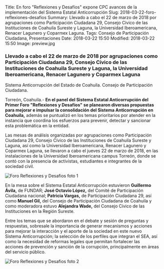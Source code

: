 Title: En foro "Reflexiones y Desafíos" expone CPC avances de la implementación del Sistema Estatal Anticorrupción
Slug: 2018-03-22-foro-reflexiones-desafios
Summary: Llevado a cabo el 22 de marzo de 2018 por agrupaciones como Participación Ciudadana 29, Consejo Cívico de las Instituciones de Coahuila Sureste y Laguna, la Universidad Iberoamericana, Renacer Lagunero y Coparmex Laguna.
Tags: Consejo de Participación Ciudadana, Presentaciones
Date: 2018-03-22 15:50
Modified: 2018-03-22 15:50
Image: preview.jpg


### Llevado a cabo el 22 de marzo de 2018 por agrupaciones como Participación Ciudadana 29, Consejo Cívico de las Instituciones de Coahuila Sureste y Laguna, la Universidad Iberoamericana, Renacer Lagunero y Coparmex Laguna

Sistema Anticorrupción del Estado de Coahuila. Consejo de Participación Ciudadana.

Torreón, Coahuila.- **En el panel del Sistema Estatal Anticorrupción
del Primer Foro "Reflexiones y Desafíos" se planearon diversas
propuestas para mejorar e impulsar la consolidación del Sistema
Anticorrupción en Coahuila,** además se puntualizó en los temas
prioritarios por atender en la instancia que coordina los esfuerzos
para prevenir, detectar y sancionar esta problemática en la entidad.

Las mesas de análisis organizadas por agrupaciones como Participación
Ciudadana 29, Consejo Cívico de las Instituciones de Coahuila Sureste y
Laguna, así como la Universidad Iberoamericana, Renacer Lagunero y
Coparmex Laguna, se llevaron a cabo el jueves 22 de marzo de 2018, en
las instalaciones de la Universidad Iberoamericana campus Torreón,
donde se contó con la presencia de activistas, estudiantes e
integrantes de la sociedad civil.

<img class="img-fluid" src="foto-01.jpg" alt="Foro Reflexiones y Desafios foto 1">

En la mesa sobre el Sistema Estatal Anticorrupción estuvieron
**Guillermo Ávila,** de FUNDAR; **José Octavio López,** del Comité de
Participación Ciudadana nacional; **Patricia Vargas,** de Participación
Ciudadana 29, así como **Manuel Gil,** del Consejo de Participación
Ciudadana de Coahuila y como moderadora estuvo **Alejandra Wade,** del
Consejo Cívico de las Instituciones en la Región Sureste.

Entre los temas que se abordaron en el debate y sesión de preguntas y
respuestas, sobresale la importancia de generar mecanismos y acciones
para mejorar la interacción y el aporte de la sociedad en este nuevo
Sistema Anticorrupción; la selección de los perfiles que integran el
SEA, así como la necesidad de reformas legales que permitan fortalecer
las acciones de prevención y sanción de la corrupción, principalmente
en áreas del servicio público.

<img class="img-fluid" src="foto-02.jpg" alt="Foro Reflexiones y Desafios foto 2">
